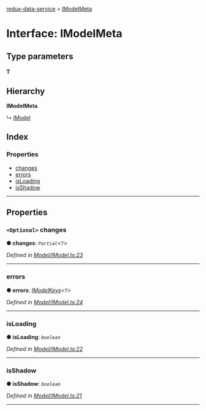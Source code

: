 [redux-data-service](../README.md) > [IModelMeta](../interfaces/imodelmeta.md)

# Interface: IModelMeta

## Type parameters
#### T 
## Hierarchy

**IModelMeta**

↳  [IModel](imodel.md)

## Index

### Properties

* [changes](imodelmeta.md#changes)
* [errors](imodelmeta.md#errors)
* [isLoading](imodelmeta.md#isloading)
* [isShadow](imodelmeta.md#isshadow)

---

## Properties

<a id="changes"></a>

### `<Optional>` changes

**● changes**: *`Partial`<`T`>*

*Defined in [Model/IModel.ts:23](https://github.com/Rediker-Software/redux-data-service/blob/ebcded6/src/Model/IModel.ts#L23)*

___
<a id="errors"></a>

###  errors

**● errors**: *[IModelKeys](../#imodelkeys)<`T`>*

*Defined in [Model/IModel.ts:24](https://github.com/Rediker-Software/redux-data-service/blob/ebcded6/src/Model/IModel.ts#L24)*

___
<a id="isloading"></a>

###  isLoading

**● isLoading**: *`boolean`*

*Defined in [Model/IModel.ts:22](https://github.com/Rediker-Software/redux-data-service/blob/ebcded6/src/Model/IModel.ts#L22)*

___
<a id="isshadow"></a>

###  isShadow

**● isShadow**: *`boolean`*

*Defined in [Model/IModel.ts:21](https://github.com/Rediker-Software/redux-data-service/blob/ebcded6/src/Model/IModel.ts#L21)*

___

